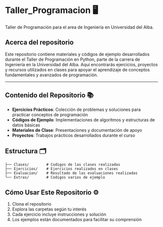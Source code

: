 # Taller_Programacion 🖥️
Taller de Programación para el area de Ingeniería en Universidad del Alba.

## Acerca del repositorio

Este repositorio contiene materiales y códigos de ejemplo desarrollados durante el Taller de Programación en Python, parte de la carrera de Ingeniería en la Universidad del Alba. Aquí encontrarás ejercicios, proyectos y recursos utilizados en clases para apoyar el aprendizaje de conceptos fundamentales y avanzados de programación.

---
## Contenido del Repositorio 📚

- **Ejercicios Prácticos**: Colección de problemas y soluciones para practicar conceptos de programación
- **Códigos de Ejemplo**: Implementaciones de algoritmos y estructuras de datos básicas
- **Materiales de Clase**: Presentaciones y documentación de apoyo
- **Proyectos**: Trabajos prácticos desarrollados durante el curso

## Estructura 🗂️

```
├── Clases/        # Codigos de las clases realizadas
├── Ejercicios/    # Ejercicios realizados en clases
├── Evaluacion/    # Resultado de las evaluaciones realizadas
└── Extras/        # Codigos varios de ejemplo
```

## Cómo Usar Este Repositorio ⚙️

1. Clona el repositorio
2. Explora las carpetas según tu interés
3. Cada ejercicio incluye instrucciones y solución
4. Los ejemplos están documentados para facilitar su comprensión